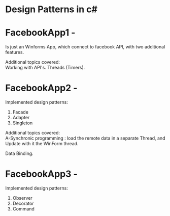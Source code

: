 Design Patterns in c#
========================

# FacebookApp1 -
Is just an Winforms App, which connect to facebook API, with two additional features.

Additional topics covered:  
Working with API's.
Threads (Timers).

# FacebookApp2 -
Implemented design patterns:
1) Facade
2) Adapter
3) Singleton

Additional topics covered:  
A-Synchronic programming :  load the remote data in a separate Thread, and Update with it the WinForm thread.

Data Binding.


# FacebookApp3 -
Implemented design patterns:
1) Observer
2) Decorator
3) Command




